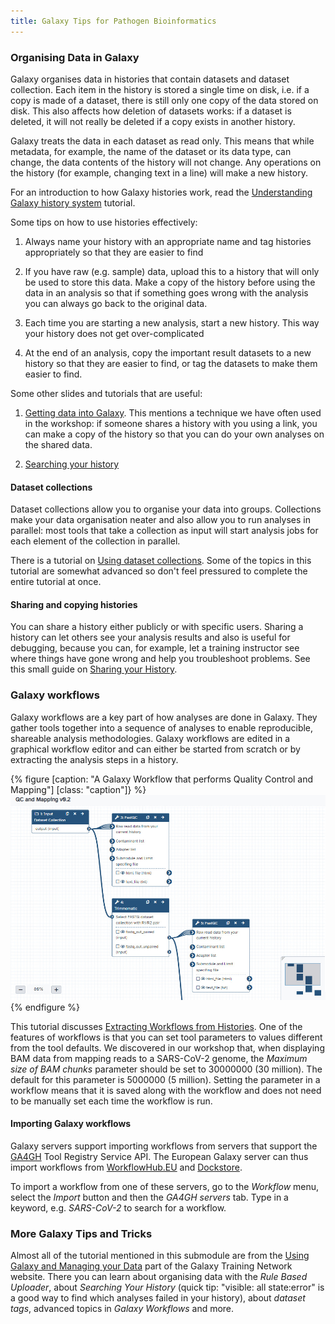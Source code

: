 ```yaml
---
title: Galaxy Tips for Pathogen Bioinformatics
---
```


### Organising Data in Galaxy

Galaxy organises data in histories that contain datasets and dataset collection. Each item in the history is stored a single time on disk, i.e.
if a copy is made of a dataset, there is still only one copy of the data stored on disk. This also affects how deletion of datasets works: if a
dataset is deleted, it will not really be deleted if a copy exists in another history.

Galaxy treats the data in each dataset as read only. This means that while metadata, for example, the name of the dataset or its data type, can
change, the data contents of the history will not change. Any operations on the history (for example, changing text in a line) will make a new
history.

For an introduction to how Galaxy histories work, read the [Understanding Galaxy history system](https://training.galaxyproject.org/training-material/topics/galaxy-interface/tutorials/history/tutorial.html) tutorial.

Some tips on how to use histories effectively:

1. Always name your history with an appropriate name and tag histories appropriately so that they are easier to find

2. If you have raw (e.g. sample) data, upload this to a history that will only be used to store this data. Make a copy of the history before using the data in an analysis so that if something goes wrong with the analysis you can always go back to the original data.

3. Each time you are starting a new analysis, start a new history. This way your history does not get over-complicated

4. At the end of an analysis, copy the important result datasets to a new history so that they are easier to find, or tag the datasets to make them easier to find.

Some other slides and tutorials that are useful:

1. [Getting data into Galaxy](https://training.galaxyproject.org/training-material/topics/galaxy-interface/tutorials/get-data/slides.html#1). This mentions a technique we
have often used in the workshop: if someone shares a history with you using a link, you can make a copy of the history so that you can do your own analyses on the shared data.

2. [Searching your history](https://training.galaxyproject.org/training-material/topics/galaxy-interface/tutorials/search/tutorial.html)

#### Dataset collections

Dataset collections allow you to organise your data into groups. Collections make your data organisation neater and also allow you to run analyses in
parallel: most tools that take a collection as input will start analysis jobs for each element of the collection in parallel.

There is a tutorial on [Using dataset collections](https://training.galaxyproject.org/training-material/topics/galaxy-interface/tutorials/collections/tutorial.html).
Some of the topics in this tutorial are somewhat advanced so don't feel pressured to complete the entire tutorial at once.

#### Sharing and copying histories

You can share a history either publicly or with specific users. Sharing a history can let others see your analysis results and also is useful for debugging, because
you can, for example, let a training instructor see where things have gone wrong and help you troubleshoot problems. See this small guide on 
[Sharing your History](https://training.galaxyproject.org/training-material/faqs/galaxy/histories_sharing.html).

### Galaxy workflows

Galaxy workflows are a key part of how analyses are done in Galaxy. They gather tools together into a sequence of analyses to enable reproducible, shareable
analysis methodologies. Galaxy workflows are edited in a graphical workflow editor and can either be started from scratch or by extracting the analysis
steps in a history.

{% figure [caption: "A Galaxy Workflow that performs Quality Control and Mapping"] [class: "caption"]} %}
![A Galaxy Workflow in the Workflow Editor: Several boxes describing bioinformatics data inputs and tools connected together with tube-like arrows](../img/galaxy_workflow.jpg)
{% endfigure %}

This tutorial discusses [Extracting Workflows from Histories](https://training.galaxyproject.org/training-material/topics/galaxy-interface/tutorials/history-to-workflow/tutorial.html). One of the features of workflows is that you can set tool parameters to values different from the tool defaults. We discovered in our workshop
that, when displaying BAM data from mapping reads to a SARS-CoV-2 genome, the _Maximum size of BAM chunks_ parameter should be set to 30000000 (30 million). The
default for this parameter is 5000000 (5 million). Setting the parameter in a workflow means that it is saved along with the workflow and does not need to be
manually set each time the workflow is run.

#### Importing Galaxy workflows

Galaxy servers support importing workflows from servers that support the [GA4GH](https://www.ga4gh.org/) Tool Registry Service API. The European Galaxy
server can thus import workflows from [WorkflowHub.EU](https://workflowhub.eu/) and [Dockstore](https://dockstore.org/).

To import a workflow from one of these servers, go to the _Workflow_ menu, select the _Import_ button and then the _GA4GH servers_ tab. Type in a keyword, e.g. _SARS-CoV-2_ to search for a workflow.

### More Galaxy Tips and Tricks

Almost all of the tutorial mentioned in this submodule are from the [Using Galaxy and Managing your Data](https://training.galaxyproject.org/training-material/topics/galaxy-interface/) part of the Galaxy Training Network website. There you can learn about organising data with the _Rule Based Uploader_, about
_Searching Your History_ (quick tip: "visible: all state:error" is a good way to find which analyses failed in your history), about _dataset tags_, 
advanced topics in _Galaxy Workflows_ and more.